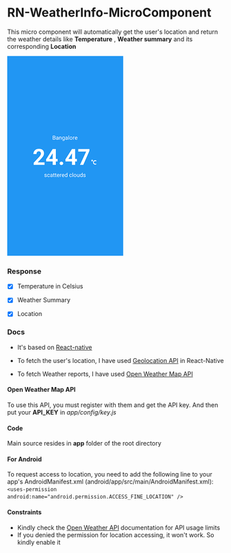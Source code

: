# RN-WeatherInfo-MicroComponent

This micro component will automatically get the user's location and return the weather details like **Temperature** , **Weather summary** and its corresponding **Location**


![Weather Info Mobile App Screenshot](https://github.com/navinprasadk/RN-WeatherInfo-MicroComponent/blob/master/screenshot/weatherinfo.png)


### Response
- [x] Temperature in Celsius

- [x] Weather Summary

- [x] Location


### Docs
* It's based on [React-native](https://facebook.github.io/react-native/)

* To fetch the user's location, I have used [Geolocation API](https://facebook.github.io/react-native/docs/geolocation.html) in React-Native

* To fetch Weather reports, I have used [Open Weather Map API](http://openweathermap.org/api)

#### Open Weather Map API
To use this API, you must register with them and get the API key. And then put your **API_KEY** in *app/config/key.js*

#### Code
Main source resides in **app** folder of the root directory

#### For Android
To request access to location, you need to add the following line to your app's AndroidManifest.xml (android/app/src/main/AndroidManifest.xml):
```<uses-permission android:name="android.permission.ACCESS_FINE_LOCATION" />```

#### Constraints
* Kindly check the [Open Weather API](http://openweathermap.org/price) documentation for API usage limits
* If you denied the permission for location accessing, it won't work. So kindly enable it 
